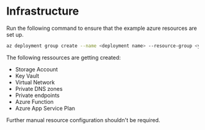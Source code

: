 # Infrastructure
Run the following command to ensure that the example azure resources are set up.

```bash
az deployment group create --name <deployment name> --resource-group <your ressource group> --template-file resources.bicep --parameters @parameters.json
```

The following ressources are getting created:
- Storage Account
- Key Vault
- Virtual Network
- Private DNS zones
- Private endpoints
- Azure Function
- Azure App Service Plan

Further manual resource configuration shouldn't be required.